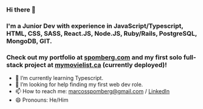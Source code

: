 ### Hi there 👋

### I'm a Junior Dev with experience in JavaScript/Typescript, HTML, CSS, SASS, React.JS, Node.JS, Ruby/Rails, PostgreSQL, MongoDB, GIT.

### Check out my portfolio at [spomberg.com](https://spomberg.com) and my first solo full-stack project at [mymovielist.ca](https://mymovielist.ca) (currently deployed)!

- 🌱 I’m currently learning Typescript.
- 🤔 I’m looking for help finding my first web dev role.
- 📫 How to reach me: marcosspomberg@gmail.com / [LinkedIn](https://www.linkedin.com/in/marcos-spomberg)
- 😄 Pronouns: He/Him
